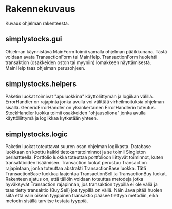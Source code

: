# Rakennekuvaus

Kuvaus ohjelman rakenteesta.

## simplystocks.gui
Ohjelman käynnistävä MainForm toimii samalla ohjelman pääikkunana. Tästä voidaan avata TransactionForm tai MainHelp. TransactionForm huolehtii transaktion (osakkeiden oston tai myyniin) lomakkeen näyttämisestä. MainHelp taas ohjelman perusohjeen.

## simplystocks.helpers
Paketin luokat toimivat "apuluokkina" käyttöliittymän ja logiikan välillä. ErrorHandler on rajapinta jonka avulla voi välittää virheilmoituksia ohjelman sisällä. GenericErrorHandler on yksinkertainen ErrorHandlerin toteutus.
StockHandler luokka toimii osakkeiden "ohjausoliona" jonka avulla käyttöliittymä ja logiikkaa kytketään yhteen.

## simplystocks.logic
Paketin luokat toteuttavat suuren osan ohjelman logiikasta. Database luokkaan on koottu kaikki tietokantatoiminnot ja se toimii Singleton periaatteella. Portfolio luokka toteuttaa portfolioon liittyvät toiminnot, kuten transaktioiden lisäämisen. Transaction luokat perustuu Transaction rajapintaan, jonka toteuttaa abstrakti TransactionBase luokka. Tätä TransactionBase luokkaa laajentaa TransactionSell ja TransactionBuy luokat. Rakenteen ajatus on, että tällöin voidaan toteuttaa metodeja jotka hyväksyvät Transaction rajapinnan, jos transaktion tyypillä ei ole väliä ja taas tietty transaktio (Buy,Sell) jos tyypillä on väliä. Näin Java pitää huolen siitä että vain oikean tyyppinen transaktio pääsee tiettyyn metodiin, eikä metodin sisällä tarvitse testata tyyppiä.


